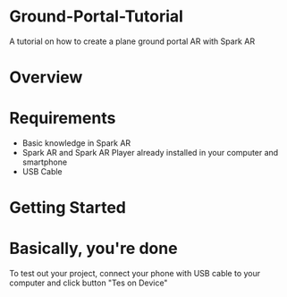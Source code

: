 # Ground-Portal-Tutorial
A tutorial on how to create a plane ground portal AR with Spark AR

# Overview

# Requirements
- Basic knowledge in Spark AR
- Spark AR and Spark AR Player already installed in your computer and smartphone
- USB Cable

# Getting Started

# Basically, you're done
To test out your project, connect your phone with USB cable to your computer and click button "Tes on Device"